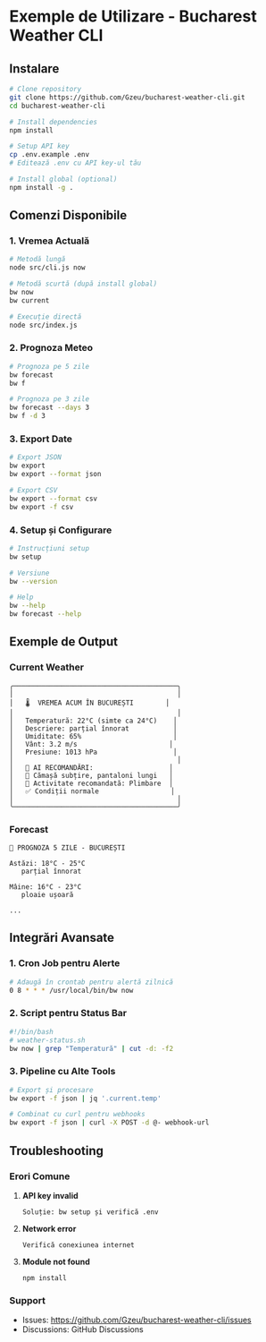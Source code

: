 # Exemple de Utilizare - Bucharest Weather CLI

## Instalare

```bash
# Clone repository
git clone https://github.com/Gzeu/bucharest-weather-cli.git
cd bucharest-weather-cli

# Install dependencies
npm install

# Setup API key
cp .env.example .env
# Editează .env cu API key-ul tău

# Install global (optional)
npm install -g .
```

## Comenzi Disponibile

### 1. Vremea Actuală
```bash
# Metodă lungă
node src/cli.js now

# Metodă scurtă (după install global)
bw now
bw current

# Execuție directă
node src/index.js
```

### 2. Prognoza Meteo
```bash
# Prognoza pe 5 zile
bw forecast
bw f

# Prognoza pe 3 zile
bw forecast --days 3
bw f -d 3
```

### 3. Export Date
```bash
# Export JSON
bw export
bw export --format json

# Export CSV
bw export --format csv
bw export -f csv
```

### 4. Setup și Configurare
```bash
# Instrucțiuni setup
bw setup

# Versiune
bw --version

# Help
bw --help
bw forecast --help
```

## Exemple de Output

### Current Weather
```
╭─────────────────────────────────────────╮
│                                         │
│   🌡️  VREMEA ACUM ÎN BUCUREȘTI        │
│                                         │
│   Temperatură: 22°C (simte ca 24°C)    │
│   Descriere: parțial înnorat           │
│   Umiditate: 65%                       │
│   Vânt: 3.2 m/s                       │
│   Presiune: 1013 hPa                   │
│                                         │
│   🤖 AI RECOMANDĂRI:                   │
│   👔 Cămașă subțire, pantaloni lungi   │
│   🎯 Activitate recomandată: Plimbare  │
│   ✅ Condiții normale                  │
│                                         │
╰─────────────────────────────────────────╯
```

### Forecast
```
📅 PROGNOZA 5 ZILE - BUCUREȘTI

Astăzi: 18°C - 25°C
   parțial înnorat

Mâine: 16°C - 23°C
   ploaie ușoară

...
```

## Integrări Avansate

### 1. Cron Job pentru Alerte
```bash
# Adaugă în crontab pentru alertă zilnică
0 8 * * * /usr/local/bin/bw now
```

### 2. Script pentru Status Bar
```bash
#!/bin/bash
# weather-status.sh
bw now | grep "Temperatură" | cut -d: -f2
```

### 3. Pipeline cu Alte Tools
```bash
# Export și procesare
bw export -f json | jq '.current.temp'

# Combinat cu curl pentru webhooks
bw export -f json | curl -X POST -d @- webhook-url
```

## Troubleshooting

### Erori Comune

1. **API key invalid**
   ```
   Soluție: bw setup și verifică .env
   ```

2. **Network error**
   ```
   Verifică conexiunea internet
   ```

3. **Module not found**
   ```
   npm install
   ```

### Support
- Issues: https://github.com/Gzeu/bucharest-weather-cli/issues
- Discussions: GitHub Discussions
